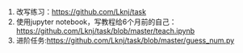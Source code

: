 1. 改写练习：https://github.com/Lknj/task
2. 使用jupyter notebook，写教程给6个月前的自己：https://github.com/Lknj/task/blob/master/teach.ipynb
3. 进阶任务:https://github.com/Lknj/task/blob/master/guess_num.py
